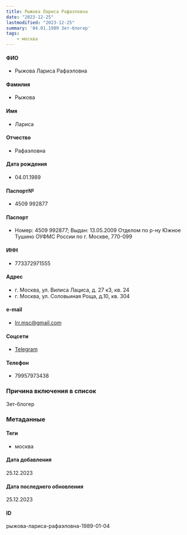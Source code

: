 ```yaml
---
title: Рыжова Лариса Рафаэловна
date: "2023-12-25"
lastmodified: "2023-12-25"
summary: '04.01.1989 Зет-блогер'
tags: 
    - москва
---
```

<!--# pp2-->
<!--## Фигурант-->
<!--### Личные данные-->
#### ФИО
- Рыжова Лариса Рафаэловна
#### Фамилия
- Рыжова
#### Имя
- Лариса
#### Отчество
- Рафаэловна
#### Дата рождения
- 04.01.1989
#### Паспорт№
- 4509 992877
#### Паспорт
- Номер: 4509 992877; Выдан: 13.05.2009 Отделом по р-ну Южное Тушино ОУФМС России по г. Москве, 770-099
#### ИНН
- 773372971555
#### Адрес
- г. Москва, ул. Вилиса Лациса, д. 27 к3, кв. 24
- г. Москва, ул. Соловьиная Роща, д.10, кв. 304
#### e-mail
- lrr.msc@gmail.com
#### Соцсети
- [Telegram](https://t.me/expensive_hurma)
#### Телефон
- 79957973438
### Причина включения в список
Зет-блогер
### Метаданные
#### Теги
- москва
#### Дата добавления
25.12.2023
#### Дата последнего обновления
25.12.2023
#### ID
рыжова-лариса-рафаэловна-1989-01-04
<!--## END;-->
